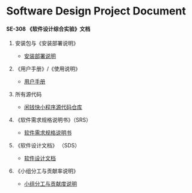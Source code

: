 
# Software Design Project Document

#### SE-308 《软件设计综合实验》文档
1. 安装包与《安装部署说明》
    + [安装部署说明](安装部署说明.md)
2. 《用户手册》/《使用说明》
    - [用户手册]()
  
3. 所有源代码
    + [闲钱快小程序源代码仓库]()
4. 《软件需求规格说明书》（SRS）
    - [软件需求规格说明书](软件规格需求说明书.md)
5. 《软件设计文档》 （SDS）
    - [软件设计文档](软件设计文档.md)
6. 《小组分工与贡献率说明》
    - [小组分工与贡献度说明](小组分工与贡献度说明.md)
